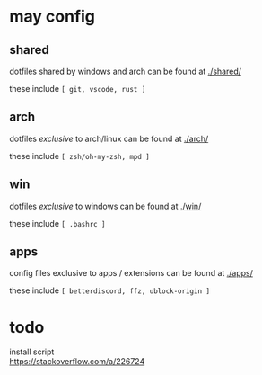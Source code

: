 # may config

## shared

dotfiles shared by windows and arch can be found at [./shared/](/shared/)

these include `[ git, vscode, rust ]`


## arch

dotfiles *exclusive* to arch/linux can be found at [./arch/](/arch/)

these include `[ zsh/oh-my-zsh, mpd ]`


## win

dotfiles *exclusive* to windows can be found at [./win/](/win/)

these include `[ .bashrc ]`


## apps

config files exclusive to apps / extensions can be found at [./apps/](/apps/)

these include `[ betterdiscord, ffz, ublock-origin ]`


# todo

install script  
https://stackoverflow.com/a/226724
